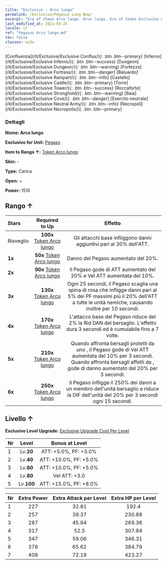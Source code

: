 ```yaml
---
title: "Esclusivo - Arco lungo"
permalink: /Exclusive/Pegasus Long Bow/
excerpt: "Era of Chaos Arco lungo. Arco lungo. Era of Chaos Esclusivo Arco lungo. Pegaso Esclusivo."
last_modified_at: 2021-03-25
locale: it
ref: "Pegasus Arco lungo.md"
toc: false
classes: wide
---
```

 [Confluenza](/it/Exclusive/Exclusive Conflux/){: .btn .btn--primary} [Inferno](/it/Exclusive/Exclusive Inferno/){: .btn .btn--success} [Dungeon](/it/Exclusive/Exclusive Dungeon/){: .btn .btn--warning} [Fortezza](/it/Exclusive/Exclusive Fortress/){: .btn .btn--danger} [Baluardo](/it/Exclusive/Exclusive Rampart/){: .btn .btn--info} [Castello](/it/Exclusive/Exclusive Castle/){: .btn .btn--primary} [Torre](/it/Exclusive/Exclusive Tower/){: .btn .btn--success} [Roccaforte](/it/Exclusive/Exclusive Stronghold/){: .btn .btn--warning} [Baia](/it/Exclusive/Exclusive Cove/){: .btn .btn--danger} [Esercito neutrale](/it/Exclusive/Exclusive Neutral Army/){: .btn .btn--info} [Necropoli](/it/Exclusive/Exclusive Necropolis/){: .btn .btn--primary} 

### Dettagli
 **Nome: Arco lungo** 

 **Esclusivo for Unit:** [Pegaso](/it/units/Pegasus/) 

 **Item to Rango ↑:** [Token Arco lungo](/it/Items/con_914/)

 **Skin:** -

 **Type:** Carica

 **Open:** +

 **Power:** 1510

## Rango ↑

  |     Stars    |  Required to Up | Effetto |
  |:-------------|:---------------:|:---------------:|
  |  Risveglio  | **100x** [Token Arco lungo](/it/Items/con_914/) | Gli attacchi base infliggono danni aggiuntivi pari al 30% dell'ATT. |
  | **1x** <i class="fas fa-star"/> | **50x** [Token Arco lungo](/it/Items/con_914/) | Danno del Pegaso aumentato del 20%. |
  | **2x** <i class="fas fa-star"/> | **90x** [Token Arco lungo](/it/Items/con_914/) | Il Pegaso gode di ATT aumentato del 20% e Vel ATT aumentata del 10%. |
  | **3x** <i class="fas fa-star"/> | **130x** [Token Arco lungo](/it/Items/con_914/) | <Tempesta di lame> Ogni 25 secondi, il Pegaso scaglia una spina di rosa che infligge danni pari al 5% dei PF massimi più il 20% dell'ATT a tutte le unità nemiche, causando inoltre <Sanguinamento> per 10 secondi. |
  | **4x** <i class="fas fa-star"/> | **170x** [Token Arco lungo](/it/Items/con_914/) | L'attacco base del Pegaso riduce del 2% la Rid DAN del bersaglio. L'effetto dura 3 secondi ed è cumulabile fino a 7 volte. |
  | **5x** <i class="fas fa-star"/> | **210x** [Token Arco lungo](/it/Items/con_914/) | Quando affronta bersagli protetti da uno <scudo>, il Pegaso gode di Vel ATT aumentata del 10% per 3 secondi. Quando affronta bersagli affetti da <Sanguinamento>, gode di danno aumentato del 20% per 3 secondi. |
  | **6x** <i class="fas fa-star"/> | **250x** [Token Arco lungo](/it/Items/con_914/) | <Pugnalata al cuore> Il Pegaso infligge il 250% dei danni a un membro dell'unità bersaglio e riduce la DIF dell'unità del 20% per 3 secondi ogni 15 secondi. |


## Livello ↑
 **Esclusivo Level Upgrade:** [Exclusive Upgrade Cost Per Level](/Exclusive/ExclusiveUpgradeCostPerLevel/)

  |  Nr  |   Level  | Bonus at Level |
  |:-----|:--------:|:--------------:|
  | 1 | Lv.**20** | ATT: +5.0%, PF: +3.0% |
  | 2 | Lv.**40** | ATT: +10.0%, PF: +5.0% |
  | 3 | Lv.**60** | ATT: +10.0%, PF: +5.0% |
  | 4 | Lv.**80** | Vel ATT: +3.0 |
  | 5 | Lv.**100** | ATT: +15.0%, PF: +8.0% |


  |  Nr  |  Extra Power | Extra Attack per Level | Extra HP per Level |
  |:-----|:--------:|:--------:|:--------:|
  | 1 | 227 | 32.81 | 192.4 |
  | 2 | 257 | 39.37 | 230.88 |
  | 3 | 287 | 45.94 | 269.36 |
  | 4 | 317 | 52.5 | 307.84 |
  | 5 | 347 | 59.06 | 346.31 |
  | 6 | 378 | 65.62 | 384.79 |
  | 7 | 408 | 72.19 | 423.27 |


